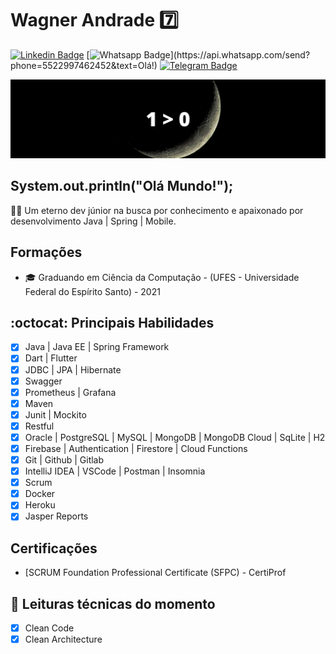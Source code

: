 # Wagner Andrade :seven:

[![Linkedin Badge](https://img.shields.io/badge/-LinkedIn-blue?style=flat-square&logo=Linkedin&logoColor=white&link=https://www.linkedin.com/in/wagnerpbandrade/)](https://www.linkedin.com/in/wagnerpbandrade/)
[![Whatsapp Badge](https://img.shields.io/badge/-Whatsapp-4CA143?style=flat-square&labelColor=4CA143&logo=whatsapp&logoColor=white&link=https://api.whatsapp.com/send?phone=5522997462452&text=Olá!)](https://api.whatsapp.com/send?phone=5522997462452&text=Olá!)
[![Telegram Badge](https://img.shields.io/badge/-Telegram-1ca0f1?style=flat-square&labelColor=1ca0f1&logo=telegram&logoColor=white&link=https://t.me/rengawandrade)](https://t.me/rengawandrade)

![Imagem_capa](/capa.jpg)

## System.out.println("Olá Mundo!");
:man_technologist: Um eterno dev júnior na busca por conhecimento e apaixonado por desenvolvimento Java | Spring | Mobile.

## Formações
- 🎓 Graduando em Ciência da Computação - (UFES - Universidade Federal do Espírito Santo) - 2021

## :octocat:  Principais Habilidades
- [x] Java | Java EE | Spring Framework
- [x] Dart | Flutter
- [x] JDBC | JPA | Hibernate
- [x] Swagger
- [x] Prometheus | Grafana
- [x] Maven
- [x] Junit | Mockito
- [x] Restful
- [x] Oracle | PostgreSQL | MySQL | MongoDB | MongoDB Cloud | SqLite | H2
- [x] Firebase | Authentication | Firestore | Cloud Functions
- [x] Git | Github | Gitlab
- [x] IntelliJ IDEA | VSCode | Postman | Insomnia
- [x] Scrum
- [x] Docker
- [x] Heroku
- [x] Jasper Reports

## Certificações
- [SCRUM Foundation Professional Certificate (SFPC) - CertiProf

## :book: Leituras técnicas do momento
- [x] Clean Code
- [x] Clean Architecture
